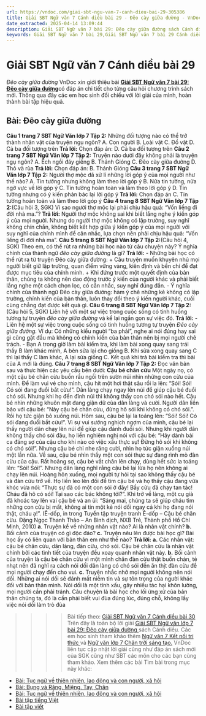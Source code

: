 ```yaml
---
url: https://vndoc.com/giai-sbt-ngu-van-7-canh-dieu-bai-29-305386
title: Giải SBT Ngữ văn 7 Cánh diều bài 29 - Đẽo cày giữa đường - VnDoc.com
date_extracted: 2025-04-14 13:09:44
description: Giải SBT Ngữ văn 7 bài 29: Đẽo cày giữa đường sách Cánh diều có đáp án chi tiết cho các bạn cùng tham khảo.
keywords: Giải SBT Ngữ văn 7 bài 29,Giải SBT Ngữ văn 7 bài 29 Cánh diều,Giải sách bài tập Ngữ văn CD lớp 7,Ngữ văn lớp 7 Cánh diều,giải bài tập ngữ văn lớp 7,bài Đẽo cày giữa đường,ôn tập ngữ văn 7,trắc nghiệm ngữ văn 7 CD
---
```


# Giải SBT Ngữ văn 7 Cánh diều bài 29
 _Đẽo cày giữa đường_
VnDoc xin giới thiệu bài [**Giải SBT Ngữ văn 7 bài 29: Đẽo cày giữa đường**](<https://vndoc.com/giai-sbt-ngu-van-7-canh-dieu-bai-29-305386>)có đáp án chi tiết cho từng câu hỏi chương trình sách mới. Thông qua đây các em học sinh đối chiếu với lời giải của mình, hoàn thành bài tập hiệu quả.
## Bài: Đẽo cày giữa đường
**Câu 1 trang 7 SBT Ngữ Văn lớp 7 Tập 2:** Những đối tượng nào có thể trở thành nhân vật của truyện ngụ ngôn?
A. Con người
B. Loài vật
C. Đồ vật
D. Cả ba đối tượng trên
**Trả lời:**
Chọn đáp án: D. Cả ba đối tượng trên
**Câu 2 trang 7 SBT Ngữ Văn lớp 7 Tập 2:** Truyện nào dưới đây không phải là truyện ngụ ngôn?
A. Ếch ngồi đáy giếng
B. Thánh Gióng
C. Đẽo cày giữa đường
D. Thỏ và rùa
**Trả lời:**
Chọn đáp án: B. Thánh Gióng
**Câu 3 trang 7 SBT Ngữ Văn lớp 7 Tập 2:** Người thợ mộc đã xử lí những lời góp ý của mọi người như thế nào?
A. Tin tưởng nhưng không làm theo lời góp ý
B. Nửa tin tưởng, nửa ngờ vực về lời góp ý
C. Tin tưởng hoàn toàn và làm theo lời góp ý
D. Tin tưởng nhưng có ý kiến phản bác lại lời góp ý
**Trả lời:**
Chọn đáp án C. Tin tưởng hoàn toàn và làm theo lời góp ý
**Câu 4 trang 8 SBT Ngữ Văn lớp 7 Tập 2:**\(Câu hỏi 3, SGK\) Vì sao người thợ mộc lại phải chịu hậu quả: “Vốn liếng đi đời nhà ma.”?
**Trả lời:**
Người thợ mộc không sai khi biết lắng nghe ý kiến góp ý của mọi người. Nhưng do người thợ mộc không có lập trường, suy nghĩ không chín chắn, không biết kết hợp giữa ý kiến góp ý của mọi người với suy nghĩ của chính mình để cân nhắc, lựa chọn nên phải chịu hậu quả: “Vốn liếng đi đời nhà ma”.
**Câu 5 trang 8 SBT Ngữ Văn lớp 7 Tập 2:**\(Câu hỏi 4, SGK\) Theo em, có thể rút ra những bài học nào từ câu chuyện này? Ý nghĩa chính của thành ngữ _đẽo cày giữa đường_ là gì?
**Trả lời:**
\- Những bài học có thể rút ra từ truyện Đẽo cày giữa đường:
\+ Câu truyện muốn khuyên nhủ mọi người biết giữ lập trường, quan điểm vững vàng, kiên định và bền chí để đạt được mục tiêu của chính mình.
\+ Khi đứng trước một quyết định của bản thân, chúng ta không nên dao động trước ý kiến của người khác và phải biết lắng nghe một cách chọn lọc, có cân nhắc, suy nghĩ đúng đắn.
\- Ý nghĩa chính của thành ngữ Đẽo cày giữa đường: hàm ý chê những kẻ không có lập trường, chính kiến của bản thân, luôn thay đổi theo ý kiến người khác, cuối cùng chẳng đạt được kết quả gì.
**Câu 6 trang 8 SBT Ngữ Văn lớp 7 Tập 2:**\(Câu hỏi 5, SGK\) Liên hệ với một sự việc trong cuộc sống có tình huống tương tự truyện _đẽo cày giữa đường_ và kể lại ngắn gọn sự việc đó.
**Trả lời:**
\- Liên hệ một sự việc trong cuộc sống có tình huống tương tự truyện _Đẽo cày giữa đường._ Ví dụ: Có những kiểu người “ba phải”, nghe ai nói đúng hay sai gì cũng gật đầu mà không có chính kiến của bản thân nên bị mọi người chê trách.
\- Bạn A trong giờ làm bài kiểm tra, khi làm bài xong quay sang trái thấy B làm khác mình, A bèn sửa lại cho giống B. Khi sửa xong quay sang C thì lại thấy C làm khác, A lại sửa giống C. Kết quả khi trả bài kiểm tra thì bài của A mới là đúng.
**Câu 7 trang 8 SBT Ngữ Văn lớp 7 Tập 2:** Đọc văn bản sau và thực hiện các yêu cầu bên dưới:
**Cậu bé chăn cừu**
Một ngày nọ, có một cậu bé chăn cừu buồn rầu ngồi trên sườn núi nhìn những con cừu của mình. Để làm vui vẻ cho mình, cậu hít một hơi thật sâu rồi la lên: “Sói\! Sói\! Có sói đang đuổi bắt cừu\!”.
Dân làng chạy ngay lên núi để giúp cậu bé đuổi chó sói. Nhưng khi họ đến đỉnh núi thì không thấy con chó sói nào hết. Cậu bé nhìn những khuôn mặt đang giận dữ của dân làng và cười.
Người dân liền bảo với cậu bé: “Này cậu bé chăn cừu, đừng hô sói khi không có chó sói.”. Rồi họ tức giận bỏ xuống núi.
Hôm sau, cậu bé lại la toáng lên: “Sói\! Sói\! Có sói đang đuổi bắt cừu\!”. Vì sự vui sướng nghịch ngợm của mình, cậu bé lại thấy người dân chạy lên núi để giúp cậu đánh đuổi sói.
Nhưng khi người dân không thấy chó sói đâu, họ liền nghiêm nghị nói với cậu bé: “Hãy dành bài ca đáng sợ của cậu cho khi nào có việc xấu thực sự\! Đừng hô sói khi không có chó sói\!”.
Nhưng cậu bé chỉ nhe răng cười, nhìn họ tức giận xuống núi một lần nữa.
Về sau, cậu bé nhìn thấy một con sói thực sự đang rình mò đàn cừu của cậu. Rất hoảng sợ, cậu bé vắt chân lên chạy, dùng hết sức la toáng lên: “Sói\! Sói\!”.
Nhưng dân làng nghĩ rằng cậu bé lại lừa họ nên không ai chạy lên núi.
Hoàng hôn xuống, mọi người tự hỏi tại sao không thấy cậu bé và đàn cừu trở về. Họ liền leo lên đồi để tìm cậu bé và họ thấy cậu đang vừa khóc vừa nói: “Thực sự đã có một con sói ở đây\! Bầy cừu đã chạy tan tác\! Cháu đã hô có sói\! Tại sao các bác không tới?”.
Khi trở về làng, một cụ già đã khoác tay lên vai cậu bé và an ủi: “Sáng mai, chúng ta sẽ giúp cháu tìm những con cừu bị mất, không ai tin một kẻ nói dối ngay cả khi họ đang nói thật, cháu ạ\!”.
\(Ê-dốp, in trong Tuyển tập truyện tranh Ê-dốp – Cậu bé chăn cừu. Đặng Ngọc Thanh Thảo – An Bình dịch, NXB Trẻ, Thành phố Hồ Chí Minh, 2010\)
**a**. Truyện kể về những nhân vật nào? Ai là nhân vật chính?
**b.** Bối cảnh của truyện có gì độc đáo?
**c.** Truyện nêu lên được bài học gì? Bài học ấy có liên quan với bản thân em như thế nào?
**Trả lời:**
**a.** Các nhân vật: cậu bé chăn cừu, dân làng, đàn cừu, chó sói. Cậu bé chăn cừu là nhân vật chính bởi các tình tiết của truyện đều xoay quanh nhân vật này.
**b.**
Bối cảnh của truyện là cậu bé chăn cừu vì một mình chăn đàn cừu thật buồn chán, tẻ nhạt nên đã nghĩ ra cách nói dối dân làng có chó sói đến ăn thịt đàn cừu để mọi người chạy đến cho vui.
**c.**
Truyện nhắc nhở mọi người không nên nói dối. Những ai nói dối sẽ đánh mất niềm tin và sự tôn trọng của người khác đối với bản thân mình. Nói dối là một tính xấu, gây nhiều tác hại khôn lường, mọi người cần phải tránh. Câu chuyện là bài học cho lối ứng xử của bản thân chúng ta, đó là cần phải biết vui đùa đúng lúc, đúng chỗ, không lấy việc nói dối làm trò đùa
>>>> Bài tiếp theo: [Giải SBT Ngữ văn 7 Cánh diều bài 30](<https://vndoc.com/giai-sbt-ngu-van-7-canh-dieu-bai-30-305392>)
Trên đây là toàn bộ lời giải [Giải SBT Ngữ văn lớp 7 bài 29: Đẽo cày giữa đường ](<https://vndoc.com/giai-sbt-ngu-van-7-canh-dieu-bai-29-305386>)sách Cánh diều. Các em học sinh tham khảo thêm [Ngữ văn 7 Kết nối tri thức ](<https://vndoc.com/ngu-van-7-kntt-tap2>)và [Ngữ văn lớp 7 Chân trời sáng tạo.](<https://vndoc.com/ngu-van-7-ctst-tap2>) VnDoc liên tục cập nhật lời giải cũng như đáp án sách mới của SGK cũng như SBT các môn cho các bạn cùng tham khảo.
Xem thêm các bài Tìm bài trong mục này khác:
  * [Bài: Tục ngữ về thiên nhiên, lao động và con người, xã hội](</giai-sbt-ngu-van-7-canh-dieu-bai-30-305392>)
  * [Bài: Bụng và Răng, Miệng, Tay, Chân](</giai-sbt-ngu-van-7-canh-dieu-bai-31-305394>)
  * [Bài: Tục ngữ về thiên nhiên, lao động và con người, xã hội](</giai-sbt-ngu-van-7-canh-dieu-bai-32-305396>)
  * [Bài tập tiếng Việt](</giai-sbt-ngu-van-7-canh-dieu-bai-33-305398>)
  * [Bài tập viết](</giai-sbt-ngu-van-7-canh-dieu-bai-34-305399>)

